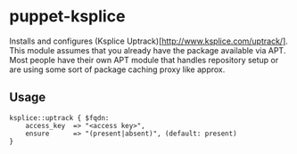 puppet-ksplice
==============

Installs and configures (Ksplice Uptrack)[http://www.ksplice.com/uptrack/].
This module assumes that you already have the package available via APT.
Most people have their own APT module that handles repository setup or are
using some sort of package caching proxy like approx.

Usage
-----

    ksplice::uptrack { $fqdn:
        access_key  => "<access key>",
        ensure      => "(present|absent)", (default: present)
    }

